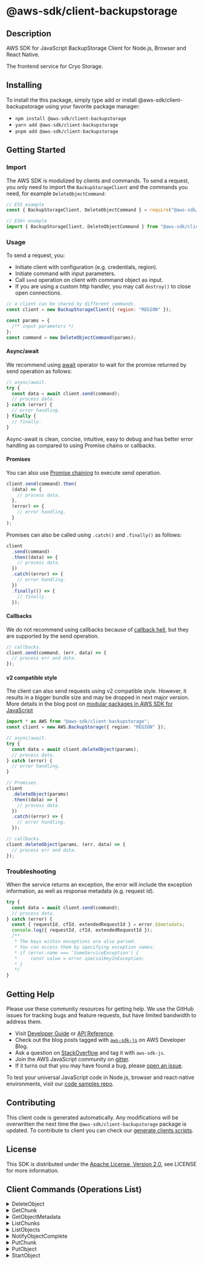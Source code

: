 <!-- generated file, do not edit directly -->

# @aws-sdk/client-backupstorage

## Description

AWS SDK for JavaScript BackupStorage Client for Node.js, Browser and React Native.

The frontend service for Cryo Storage.

## Installing

To install the this package, simply type add or install @aws-sdk/client-backupstorage
using your favorite package manager:

- `npm install @aws-sdk/client-backupstorage`
- `yarn add @aws-sdk/client-backupstorage`
- `pnpm add @aws-sdk/client-backupstorage`

## Getting Started

### Import

The AWS SDK is modulized by clients and commands.
To send a request, you only need to import the `BackupStorageClient` and
the commands you need, for example `DeleteObjectCommand`:

```js
// ES5 example
const { BackupStorageClient, DeleteObjectCommand } = require("@aws-sdk/client-backupstorage");
```

```ts
// ES6+ example
import { BackupStorageClient, DeleteObjectCommand } from "@aws-sdk/client-backupstorage";
```

### Usage

To send a request, you:

- Initiate client with configuration (e.g. credentials, region).
- Initiate command with input parameters.
- Call `send` operation on client with command object as input.
- If you are using a custom http handler, you may call `destroy()` to close open connections.

```js
// a client can be shared by different commands.
const client = new BackupStorageClient({ region: "REGION" });

const params = {
  /** input parameters */
};
const command = new DeleteObjectCommand(params);
```

#### Async/await

We recommend using [await](https://developer.mozilla.org/en-US/docs/Web/JavaScript/Reference/Operators/await)
operator to wait for the promise returned by send operation as follows:

```js
// async/await.
try {
  const data = await client.send(command);
  // process data.
} catch (error) {
  // error handling.
} finally {
  // finally.
}
```

Async-await is clean, concise, intuitive, easy to debug and has better error handling
as compared to using Promise chains or callbacks.

#### Promises

You can also use [Promise chaining](https://developer.mozilla.org/en-US/docs/Web/JavaScript/Guide/Using_promises#chaining)
to execute send operation.

```js
client.send(command).then(
  (data) => {
    // process data.
  },
  (error) => {
    // error handling.
  }
);
```

Promises can also be called using `.catch()` and `.finally()` as follows:

```js
client
  .send(command)
  .then((data) => {
    // process data.
  })
  .catch((error) => {
    // error handling.
  })
  .finally(() => {
    // finally.
  });
```

#### Callbacks

We do not recommend using callbacks because of [callback hell](http://callbackhell.com/),
but they are supported by the send operation.

```js
// callbacks.
client.send(command, (err, data) => {
  // process err and data.
});
```

#### v2 compatible style

The client can also send requests using v2 compatible style.
However, it results in a bigger bundle size and may be dropped in next major version. More details in the blog post
on [modular packages in AWS SDK for JavaScript](https://aws.amazon.com/blogs/developer/modular-packages-in-aws-sdk-for-javascript/)

```ts
import * as AWS from "@aws-sdk/client-backupstorage";
const client = new AWS.BackupStorage({ region: "REGION" });

// async/await.
try {
  const data = await client.deleteObject(params);
  // process data.
} catch (error) {
  // error handling.
}

// Promises.
client
  .deleteObject(params)
  .then((data) => {
    // process data.
  })
  .catch((error) => {
    // error handling.
  });

// callbacks.
client.deleteObject(params, (err, data) => {
  // process err and data.
});
```

### Troubleshooting

When the service returns an exception, the error will include the exception information,
as well as response metadata (e.g. request id).

```js
try {
  const data = await client.send(command);
  // process data.
} catch (error) {
  const { requestId, cfId, extendedRequestId } = error.$$metadata;
  console.log({ requestId, cfId, extendedRequestId });
  /**
   * The keys within exceptions are also parsed.
   * You can access them by specifying exception names:
   * if (error.name === 'SomeServiceException') {
   *     const value = error.specialKeyInException;
   * }
   */
}
```

## Getting Help

Please use these community resources for getting help.
We use the GitHub issues for tracking bugs and feature requests, but have limited bandwidth to address them.

- Visit [Developer Guide](https://docs.aws.amazon.com/sdk-for-javascript/v3/developer-guide/welcome.html)
  or [API Reference](https://docs.aws.amazon.com/AWSJavaScriptSDK/v3/latest/index.html).
- Check out the blog posts tagged with [`aws-sdk-js`](https://aws.amazon.com/blogs/developer/tag/aws-sdk-js/)
  on AWS Developer Blog.
- Ask a question on [StackOverflow](https://stackoverflow.com/questions/tagged/aws-sdk-js) and tag it with `aws-sdk-js`.
- Join the AWS JavaScript community on [gitter](https://gitter.im/aws/aws-sdk-js-v3).
- If it turns out that you may have found a bug, please [open an issue](https://github.com/aws/aws-sdk-js-v3/issues/new/choose).

To test your universal JavaScript code in Node.js, browser and react-native environments,
visit our [code samples repo](https://github.com/aws-samples/aws-sdk-js-tests).

## Contributing

This client code is generated automatically. Any modifications will be overwritten the next time the `@aws-sdk/client-backupstorage` package is updated.
To contribute to client you can check our [generate clients scripts](https://github.com/aws/aws-sdk-js-v3/tree/main/scripts/generate-clients).

## License

This SDK is distributed under the
[Apache License, Version 2.0](http://www.apache.org/licenses/LICENSE-2.0),
see LICENSE for more information.

## Client Commands (Operations List)

<details>
<summary>
DeleteObject
</summary>

[Command API Reference](https://docs.aws.amazon.com/AWSJavaScriptSDK/v3/latest/clients/client-backupstorage/classes/deleteobjectcommand.html) / [Input](https://docs.aws.amazon.com/AWSJavaScriptSDK/v3/latest/clients/client-backupstorage/interfaces/deleteobjectcommandinput.html) / [Output](https://docs.aws.amazon.com/AWSJavaScriptSDK/v3/latest/clients/client-backupstorage/interfaces/deleteobjectcommandoutput.html)

</details>
<details>
<summary>
GetChunk
</summary>

[Command API Reference](https://docs.aws.amazon.com/AWSJavaScriptSDK/v3/latest/clients/client-backupstorage/classes/getchunkcommand.html) / [Input](https://docs.aws.amazon.com/AWSJavaScriptSDK/v3/latest/clients/client-backupstorage/interfaces/getchunkcommandinput.html) / [Output](https://docs.aws.amazon.com/AWSJavaScriptSDK/v3/latest/clients/client-backupstorage/interfaces/getchunkcommandoutput.html)

</details>
<details>
<summary>
GetObjectMetadata
</summary>

[Command API Reference](https://docs.aws.amazon.com/AWSJavaScriptSDK/v3/latest/clients/client-backupstorage/classes/getobjectmetadatacommand.html) / [Input](https://docs.aws.amazon.com/AWSJavaScriptSDK/v3/latest/clients/client-backupstorage/interfaces/getobjectmetadatacommandinput.html) / [Output](https://docs.aws.amazon.com/AWSJavaScriptSDK/v3/latest/clients/client-backupstorage/interfaces/getobjectmetadatacommandoutput.html)

</details>
<details>
<summary>
ListChunks
</summary>

[Command API Reference](https://docs.aws.amazon.com/AWSJavaScriptSDK/v3/latest/clients/client-backupstorage/classes/listchunkscommand.html) / [Input](https://docs.aws.amazon.com/AWSJavaScriptSDK/v3/latest/clients/client-backupstorage/interfaces/listchunkscommandinput.html) / [Output](https://docs.aws.amazon.com/AWSJavaScriptSDK/v3/latest/clients/client-backupstorage/interfaces/listchunkscommandoutput.html)

</details>
<details>
<summary>
ListObjects
</summary>

[Command API Reference](https://docs.aws.amazon.com/AWSJavaScriptSDK/v3/latest/clients/client-backupstorage/classes/listobjectscommand.html) / [Input](https://docs.aws.amazon.com/AWSJavaScriptSDK/v3/latest/clients/client-backupstorage/interfaces/listobjectscommandinput.html) / [Output](https://docs.aws.amazon.com/AWSJavaScriptSDK/v3/latest/clients/client-backupstorage/interfaces/listobjectscommandoutput.html)

</details>
<details>
<summary>
NotifyObjectComplete
</summary>

[Command API Reference](https://docs.aws.amazon.com/AWSJavaScriptSDK/v3/latest/clients/client-backupstorage/classes/notifyobjectcompletecommand.html) / [Input](https://docs.aws.amazon.com/AWSJavaScriptSDK/v3/latest/clients/client-backupstorage/interfaces/notifyobjectcompletecommandinput.html) / [Output](https://docs.aws.amazon.com/AWSJavaScriptSDK/v3/latest/clients/client-backupstorage/interfaces/notifyobjectcompletecommandoutput.html)

</details>
<details>
<summary>
PutChunk
</summary>

[Command API Reference](https://docs.aws.amazon.com/AWSJavaScriptSDK/v3/latest/clients/client-backupstorage/classes/putchunkcommand.html) / [Input](https://docs.aws.amazon.com/AWSJavaScriptSDK/v3/latest/clients/client-backupstorage/interfaces/putchunkcommandinput.html) / [Output](https://docs.aws.amazon.com/AWSJavaScriptSDK/v3/latest/clients/client-backupstorage/interfaces/putchunkcommandoutput.html)

</details>
<details>
<summary>
PutObject
</summary>

[Command API Reference](https://docs.aws.amazon.com/AWSJavaScriptSDK/v3/latest/clients/client-backupstorage/classes/putobjectcommand.html) / [Input](https://docs.aws.amazon.com/AWSJavaScriptSDK/v3/latest/clients/client-backupstorage/interfaces/putobjectcommandinput.html) / [Output](https://docs.aws.amazon.com/AWSJavaScriptSDK/v3/latest/clients/client-backupstorage/interfaces/putobjectcommandoutput.html)

</details>
<details>
<summary>
StartObject
</summary>

[Command API Reference](https://docs.aws.amazon.com/AWSJavaScriptSDK/v3/latest/clients/client-backupstorage/classes/startobjectcommand.html) / [Input](https://docs.aws.amazon.com/AWSJavaScriptSDK/v3/latest/clients/client-backupstorage/interfaces/startobjectcommandinput.html) / [Output](https://docs.aws.amazon.com/AWSJavaScriptSDK/v3/latest/clients/client-backupstorage/interfaces/startobjectcommandoutput.html)

</details>
